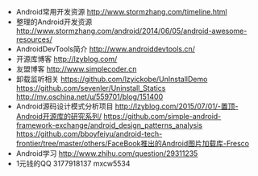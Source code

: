 - Android常用开发资源 http://www.stormzhang.com/timeline.html
- 整理的Android开发资源 http://www.stormzhang.com/android/2014/06/05/android-awesome-resources/
- AndroidDevTools简介 http://www.androiddevtools.cn/
- 开源库博客 http://lzyblog.com/
- 友盟博客 http://www.simplecoder.cn
- 卸载监听相关
https://github.com/lzyickobe/UnInstallDemo
https://github.com/sevenler/Uninstall_Statics
http://my.oschina.net/u/559701/blog/151400
- Android源码设计模式分析项目
http://lzyblog.com/2015/07/01/-置顶-Android开源库的研究系列/
https://github.com/simple-android-framework-exchange/android_design_patterns_analysis
https://github.com/bboyfeiyu/android-tech-frontier/tree/master/others/FaceBook推出的Android图片加载库-Fresco
- Android学习 http://www.zhihu.com/question/29311235
- 1元钱的QQ 3177918137 mxcw5534